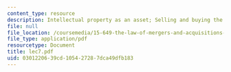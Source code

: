```yaml
---
content_type: resource
description: Intellectual property as an asset; Selling and buying the hi-tech start-up
file: null
file_location: /coursemedia/15-649-the-law-of-mergers-and-acquisitions-spring-2003/0301220639cd105427287dca49dfb183_lec7.pdf
file_type: application/pdf
resourcetype: Document
title: lec7.pdf
uid: 03012206-39cd-1054-2728-7dca49dfb183
---
```


